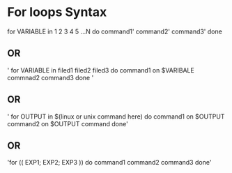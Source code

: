 # For loops Syntax

for VARIABLE in 1 2 3 4 5 ...N
do
	command1'
	command2'
	command3'
done

## OR

' for VARIABLE in filed1 filed2 filed3
  do
	command1 on $VARIBALE
	commnad2
	command3
  done '

## OR

' for OUTPUT in $(linux or unix command here)
 do
	command1 on $OUTPUT
	command2 on $OUTPUT
	command
done'

## OR

'for (( EXP1; EXP2; EXP3 ))
do
	command1
	command2
	command3
done'
